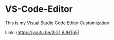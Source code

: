 # VS-Code-Editor
This is my Visual Studio Code Editor Customization

Link: (https://youtu.be/3iG1IBJHTgE)
